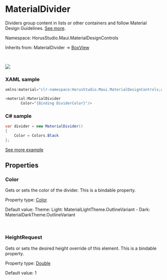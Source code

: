 # MaterialDivider

Dividers group content in lists or other containers and follow Material Design Guidelines. [See more](https://m3.material.io/components/divider/overview).

Namespace: HorusStudio.Maui.MaterialDesignControls

Inherits from: MaterialDivider → [BoxView](https://learn.microsoft.com/en-us/dotnet/api/microsoft.maui.controls.boxview)

<br>

![](https://raw.githubusercontent.com/HorusSoftwareUY/MaterialDesignControlsPlugin/develop/screenshots/MaterialDivider.jpg)

### XAML sample

```csharp
xmlns:material="clr-namespace:HorusStudio.Maui.MaterialDesignControls;assembly=HorusStudio.Maui.MaterialDesignControls"

<material:MaterialDivider
       Color="{Binding DividerColor}"/>
```

### C# sample

```csharp
var divider = new MaterialDivider()
{
    Color = Colors.Black
};
```

[See more example](../../samples/HorusStudio.Maui.MaterialDesignControls.Sample/Pages/DividerPage.xaml)

## Properties

### <a id="properties-color"/>**Color**

Gets or sets the color of the divider.
 This is a bindable property.

Property type: [Color](https://learn.microsoft.com/en-us/dotnet/api/microsoft.maui.graphics.color)<br>

Default value: Theme: Light: MaterialLightTheme.OutlineVariant - Dark: MaterialDarkTheme.OutlineVariant

<br>

### <a id="properties-heightrequest"/>**HeightRequest**

Gets or sets the desired height override of this element.
 This is a bindable property.

Property type: [Double](https://learn.microsoft.com/en-us/dotnet/api/system.double)<br>

Default value: 1

<br>
